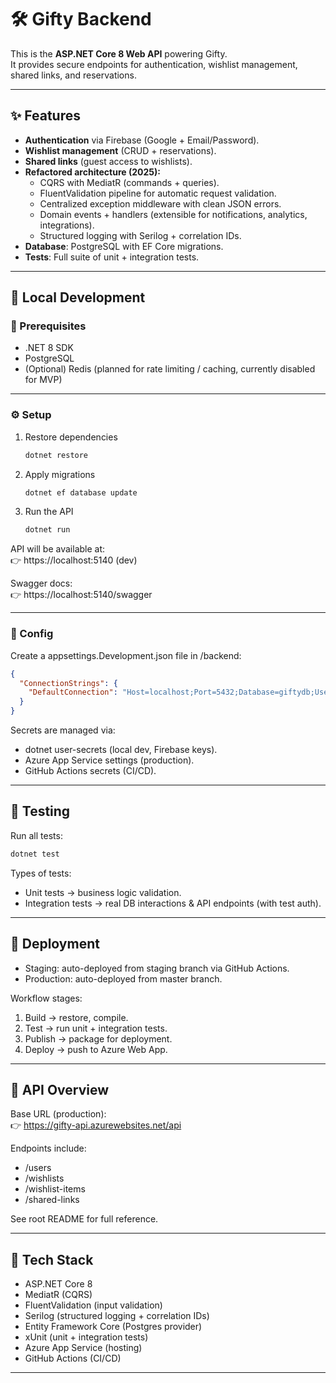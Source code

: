 # 🛠️ Gifty Backend

This is the **ASP.NET Core 8 Web API** powering Gifty.  
It provides secure endpoints for authentication, wishlist management, shared links, and reservations.

---

## ✨ Features

- **Authentication** via Firebase (Google + Email/Password).
- **Wishlist management** (CRUD + reservations).
- **Shared links** (guest access to wishlists).
- **Refactored architecture (2025):**
  - CQRS with MediatR (commands + queries).
  - FluentValidation pipeline for automatic request validation.
  - Centralized exception middleware with clean JSON errors.
  - Domain events + handlers (extensible for notifications, analytics, integrations).
  - Structured logging with Serilog + correlation IDs.
- **Database**: PostgreSQL with EF Core migrations.
- **Tests**: Full suite of unit + integration tests.

---

## 🧪 Local Development

### 🔧 Prerequisites
- .NET 8 SDK
- PostgreSQL  
- (Optional) Redis (planned for rate limiting / caching, currently disabled for MVP)

---

### ⚙️ Setup

1. Restore dependencies
   ```bash
   dotnet restore
   ```
2. Apply migrations
   ```bash
   dotnet ef database update
   ```
3. Run the API
   ```bash
   dotnet run
   ```

API will be available at:  
👉 https://localhost:5140 (dev)

Swagger docs:  
👉 https://localhost:5140/swagger

---

### 📂 Config
Create a appsettings.Development.json file in /backend:

```json
{
  "ConnectionStrings": {
    "DefaultConnection": "Host=localhost;Port=5432;Database=giftydb;Username=postgres;Password=password"
  }
}
```

Secrets are managed via:  
- dotnet user-secrets (local dev, Firebase keys).  
- Azure App Service settings (production).  
- GitHub Actions secrets (CI/CD).

---

## 🧪 Testing

Run all tests:

```bash
dotnet test
```

Types of tests:  
- Unit tests → business logic validation.  
- Integration tests → real DB interactions & API endpoints (with test auth).

---

## 🚀 Deployment

- Staging: auto-deployed from staging branch via GitHub Actions.  
- Production: auto-deployed from master branch.

Workflow stages:  
1. Build → restore, compile.  
2. Test → run unit + integration tests.  
3. Publish → package for deployment.  
4. Deploy → push to Azure Web App.

---

## 📡 API Overview

Base URL (production):  
👉 https://gifty-api.azurewebsites.net/api

Endpoints include:  
- /users  
- /wishlists  
- /wishlist-items  
- /shared-links

See root README for full reference.

---

## 🧱 Tech Stack

- ASP.NET Core 8  
- MediatR (CQRS)  
- FluentValidation (input validation)  
- Serilog (structured logging + correlation IDs)  
- Entity Framework Core (Postgres provider)  
- xUnit (unit + integration tests)  
- Azure App Service (hosting)  
- GitHub Actions (CI/CD)

---